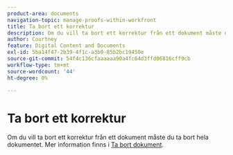 ```yaml
---
product-area: documents
navigation-topic: manage-proofs-within-workfront
title: Ta bort ett korrektur
description: Om du vill ta bort ett korrektur från ett dokument måste du ta bort hela dokumentet. Mer information finns i Ta bort dokument.
author: Courtney
feature: Digital Content and Documents
exl-id: 5ba14f47-2b39-4f1c-a3b0-85b2bc19450e
source-git-commit: 54f4c136cfaaaaaa90a4fc64d3ffd06816cff9cb
workflow-type: tm+mt
source-wordcount: '44'
ht-degree: 0%

---
```


# Ta bort ett korrektur

Om du vill ta bort ett korrektur från ett dokument måste du ta bort hela dokumentet. Mer information finns i [Ta bort dokument](../../../documents/managing-documents/delete-documents.md).
